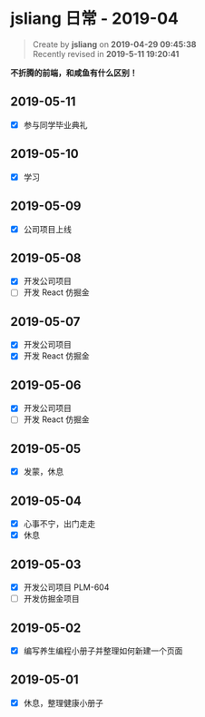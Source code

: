 jsliang 日常 - 2019-04
===

> Create by **jsliang** on **2019-04-29 09:45:38**  
> Recently revised in **2019-5-11 19:20:41**

**不折腾的前端，和咸鱼有什么区别！**

## 2019-05-11

* [x] 参与同学毕业典礼

## 2019-05-10

* [x] 学习

## 2019-05-09

* [x] 公司项目上线

## 2019-05-08

* [x] 开发公司项目
* [ ] 开发 React 仿掘金

## 2019-05-07

* [x] 开发公司项目
* [x] 开发 React 仿掘金

## 2019-05-06

* [x] 开发公司项目
* [ ] 开发 React 仿掘金

## 2019-05-05

* [x] 发蒙，休息

## 2019-05-04

* [x] 心事不宁，出门走走
* [x] 休息

## 2019-05-03

* [x] 开发公司项目 PLM-604
* [ ] 开发仿掘金项目

## 2019-05-02

* [x] 编写养生编程小册子并整理如何新建一个页面

## 2019-05-01

* [x] 休息，整理健康小册子